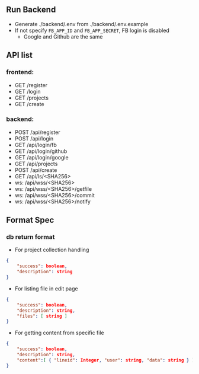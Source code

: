 ## Run Backend
- Generate ./backend/.env from ./backend/.env.example
- If not specify `FB_APP_ID` and `FB_APP_SECRET`, FB login is disabled
	- Google and Github are the same

## API list
### frontend:
- GET /register
- GET /login
- GET /projects
- GET /create

### backend:
- POST /api/register
- POST /api/login
- GET /api/login/fb
- GET /api/login/github
- GET /api/login/google
- GET /api/projects
- POST /api/create
- GET /api/ls/\<SHA256>
- ws: /api/wss/\<SHA256>
- ws: /api/wss/\<SHA256>/getfile
- ws: /api/wss/\<SHA256>/commit
- ws: /api/wss/\<SHA256>/notify

## Format Spec

### db return format

- For project collection handling

```json
{
	"success": boolean,
	"description": string
}
```

- For listing file in edit page

```json
{
	"success": boolean,
	"description": string,
	"files": [ string ]
}
```

- For getting content from specific file

```json
{
	"success": boolean,
	"description": string,
	"content":[ { "lineid": Integer, "user": string, "data": string } ]
}
```
